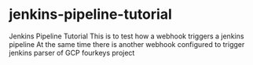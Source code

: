 # jenkins-pipeline-tutorial
Jenkins Pipeline Tutorial
 This is to test how a webhook triggers a jenkins pipeline
 At the same time there is another webhook configured to trigger jenkins parser of GCP fourkeys project
